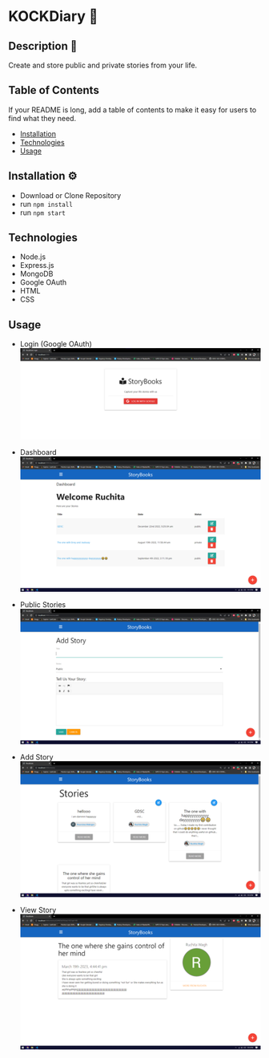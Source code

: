 # KOCKDiary 🎡

## Description 📝

Create and store public and private stories from your life.

## Table of Contents

If your README is long, add a table of contents to make it easy for users to find what they need.

- [Installation](#installation)
- [Technologies](#technologies)
- [Usage](#usage)

## Installation  ⚙

- Download or Clone Repository
- run `npm install`
- run `npm start`

## Technologies

- Node.js
- Express.js
- MongoDB
- Google OAuth
- HTML
- CSS

## Usage

- Login (Google OAuth)
![image](assets/images/Screenshot%20(1).png)

- Dashboard
![image](assets/images/Screenshot%20(2).png)

- Public Stories
![image](assets/images/Screenshot%20(3).png)

- Add Story
![image](assets/images/Screenshot%20(4).png)

- View Story
![image](assets/images/Screenshot%20(5).png)
